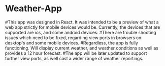 # Weather-App

#This app was designed in React. It was intended to be a preview of what a web app strictly for mobile devices would be. Currently, the devices that are supported are ios, and some android devices.
#There are trouble shooting issues which need to be fixed, regarding view ports in browsers on desktop's and some mobile devices. 
#Regardless, the app is fully functioning. Will display current weather, and weather conditions as well as provides a 12 hour forecast.
#The app will be later updated to support further view ports, as well cast a wider range of weather reportings.
